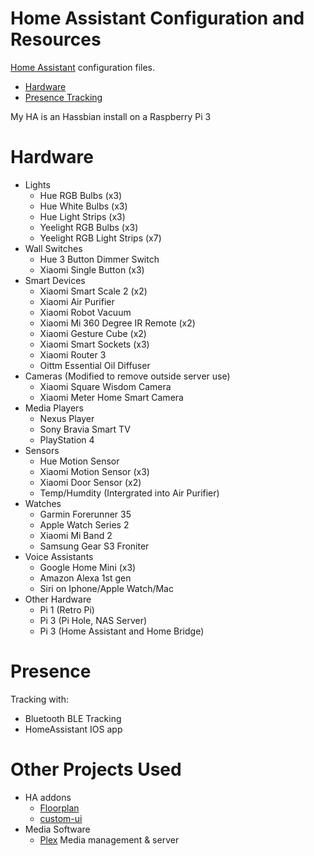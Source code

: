# Home Assistant Configuration and Resources
[Home Assistant](http://homeassistant.io) configuration files.

* [Hardware](#hardware)
* [Presence Tracking](#presence)

My HA is an Hassbian install on a Raspberry Pi 3

# Hardware
* Lights
  * Hue RGB Bulbs (x3)
  * Hue White Bulbs (x3)
  * Hue Light Strips (x3)
  * Yeelight RGB Bulbs (x3)
  * Yeelight RGB Light Strips (x7)
* Wall Switches
  * Hue 3 Button Dimmer Switch
  * Xiaomi Single Button (x3)
* Smart Devices
  * Xiaomi Smart Scale 2 (x2)
  * Xiaomi Air Purifier 
  * Xiaomi Robot Vacuum
  * Xiaomi Mi 360 Degree IR Remote (x2)
  * Xiaomi Gesture Cube (x2)
  * Xiaomi Smart Sockets (x3)
  * Xiaomi Router 3
  * Oittm Essential Oil Diffuser
* Cameras (Modified to remove outside server use)
  * Xiaomi Square Wisdom Camera
  * Xiaomi Meter Home Smart Camera
* Media Players
  * Nexus Player
  * Sony Bravia Smart TV
  * PlayStation 4
* Sensors
  * Hue Motion Sensor
  * Xiaomi Motion Sensor (x3)
  * Xiaomi Door Sensor (x2)
  * Temp/Humdity (Intergrated into Air Purifier)
* Watches
  * Garmin Forerunner 35
  * Apple Watch Series 2
  * Xiaomi Mi Band 2
  * Samsung Gear S3 Froniter
* Voice Assistants
  * Google Home Mini (x3)
  * Amazon Alexa 1st gen
  * Siri on Iphone/Apple Watch/Mac
* Other Hardware
  * Pi 1 (Retro Pi)
  * Pi 3 (Pi Hole, NAS Server)
  * Pi 3 (Home Assistant and Home Bridge)

# Presence
Tracking with:
* Bluetooth BLE Tracking
* HomeAssistant IOS app

# Other Projects Used
* HA addons
  * [Floorplan](https://github.com/pkozul/ha-floorplan)
  * [custom-ui](https://github.com/andrey-git/home-assistant-custom-ui)
* Media Software
  * [Plex](http://plex.tv) Media management & server